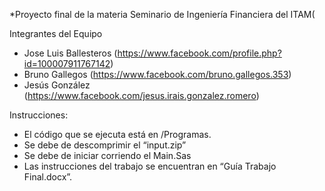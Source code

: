 *Proyecto final de la materia Seminario de Ingeniería Financiera del ITAM(

Integrantes del Equipo
- Jose Luis Ballesteros (https://www.facebook.com/profile.php?id=100007911767142)
- Bruno Gallegos (https://www.facebook.com/bruno.gallegos.353)
- Jesús González (https://www.facebook.com/jesus.irais.gonzalez.romero)

Instrucciones:
- El código que se ejecuta está en /Programas.
- Se debe de descomprimir el “input.zip”
- Se debe de iniciar corriendo el Main.Sas
- Las instrucciones del trabajo se encuentran en “Guía Trabajo Final.docx”.
